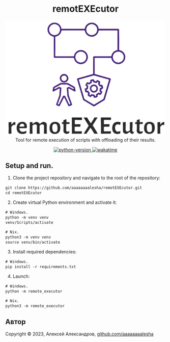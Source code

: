 <h1 align="center"> remotEXEcutor </h1>

[comment]: <> (Logo)
<p align="center">
  <img alt="logo" src="assets/remotEXEcutor.png">
  Tool for remote execution of scripts with offloading of their results.
</p>

<p align="center">
  <a href="https://badgen.net/badge/python/3.10 | 3.11/blue">
      <img alt="python-version" src="https://badgen.net/badge/python/3.10 | 3.11/blue" >
  </a>

  <a href="https://wakatime.com/badge/user/0e21c3c1-25e0-47ee-9c0f-77ef4b6b71e2/project/352fce53-156c-4dbd-bf28-77d1b8055783">
      <img src="https://wakatime.com/badge/user/0e21c3c1-25e0-47ee-9c0f-77ef4b6b71e2/project/352fce53-156c-4dbd-bf28-77d1b8055783.svg" alt="wakatime">
  </a>
</p>

## Setup and run.

1. Clone the project repository and navigate to the root of the repository:

```
git clone https://github.com/aaaaaaaalesha/remotEXEcutor.git
cd remotEXEcutor
```

2. Create virtual Python environment and activate it:

```
# Windows.
python -m venv venv
venv/Scripts/activate
```

```
# Nix.
python3 -m venv venv
source venv/bin/activate
```

3. Install required dependencies:

```
# Windows.
pip install -r requirements.txt
```

4. Launch:


```
# Windows.
python -m remote_executor
```

```
# Nix.
python3 -m remote_executor
```

## Автор

Copyright © 2023, Алексей Александров, [github.com/aaaaaaaalesha](https://github.com/aaaaaaaalesha)